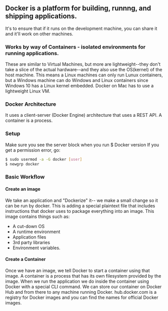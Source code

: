 ## Docker is a platform for building, runnng, and shipping applications. 
It's to ensure that if it runs on the development machine, you can share it and it'll work on other machines. 

### Works by way of Containers - isolated environments for running applications. 
These are similar to Virtual Machines, but more are lightweight--they don't take a slice of the actual hardware--and they also use the OS(kernel) of the host machine. This means a Linux machines can only run Lunux containers, but a Windows machine can do Windows and Linux containers since Windows 10 has a Linux kernel embedded. Docker on Mac has to use a lightweight Linux VM.

### Docker Architecture
It uses a client-server (Docker Engine) architecture that uses a REST API. A container is a process. 
  
### Setup
Make sure you see the server block when you run $ Docker version
If you get a permission error, go:
```bash
$ sudo usermod -a -G docker [user]
$ newgrp docker
```
  
### Basic Workflow  
#### Create an **image**
We take an application and "Dockerize" it-- we make a small change so it can be run by docker. This is adding a special plaintext file that includes instructions that docker uses to package everything into an image.
This image contains things such as:
- A cut-down OS
- A runtime environment
- Application files
- 3rd party libraries
- Environment variables.

#### Create a Container  
Once we have an image, we tell Docker to start a container using that image. A container is a process that has its own filesystem provided by the image. 
When we run the application we do inside the container using Docker with a special CLI command. 
We can store our container on Docker Hub and from there to any machine running Docker. 
hub.docker.com is a registry for Docker images and you can find the names for official Docker images.
